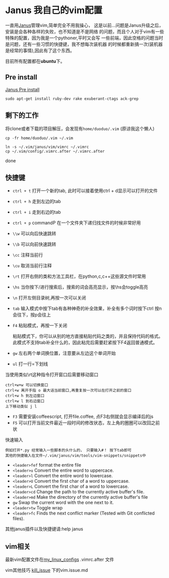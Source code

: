 Janus 我自己的vim配置
===

一直用[Janus](https://github.com/carlhuda/janus)管理vim,简单完全不用我操心，
这是以前...问题是Janus升级之后，安装是会各种各样的失败，也不知道是不是网络
的问题，而且个人对于vim有一些特殊的配置，因为我是一个pythoner,平时又会写
一些前端，因此空格的问题当时是问题，还有一些习惯的快捷键，我不想每次装机器
的时候都重新搞一次(装机器是经常的事情),因此有了这个东西。

目前所有配置都在**ubuntu**下。

Pre install
---

[Janus Pre install](https://github.com/carlhuda/janus/wiki/Pre-requisites)

    sudo apt-get install ruby-dev rake exuberant-ctags ack-grep

剩下的工作
---

将clone或者下载的项目解压，会发现有`home/duoduo/.vim` (原谅我这个懒人)

    cp -fr home/duoduo/.vim ~/.vim

    ln -s ~/.vim/janus/vim/vimrc ~/.vimrc
    cp ~/.vim/config/.vimrc.after ~/.vimrc.after

done

快捷键
---

* `ctrl + t`  打开一个新的tab, 此时可以接着使用ctrl + d显示可以打开的文件
* `ctrl + h`  走到左边的tab
* `ctrl + i`  走到右边的tab
* `ctrl + p`  commandP 在一个文件夹下递归找文件的时候非常好用
* `\\w`       可以向后快速跳转
* `\\b`       可以向前快速跳转
* `\cc`       注释当前行
* `\cu`       取消当前行注释
* `\rt`       打开右侧的类和方法工具栏，在python,c,c++这些源文件时常用
* `\hs`       当你按下/进行搜索后，搜索的词会高亮显示，按\hs会toggle高亮
* `\n`        打开左侧目录树,再按一次可以关闭

* `tab`       输入模式中按下tab有各种神奇的补全效果，补全有多个词时按下ctrl 按n会往下，按p会往上

* `F4`  粘贴模式，再按一下关闭

    粘贴模式下，你可以从别的地方直接粘贴代码之类的，并且保持代码的格式。
    此模式不支持tab补全什么的，因此粘完后需要赶紧按下F4返回普通模式。

* `gw`  左右两个单词换位置，注意要从左边这个单词开始
* `ul`  打一行=下划线

当使用类似\rt这种指令打开窗口后需要移动窗口

    ctrl+w+w 可以切换窗口
    ctrl+w 离开手指 o 最大话当前窗口,再重复按一次可以在打开之前的窗口
    ctrl+w h 到左边窗口
    ctrl+w l 到右边窗口
    上下移动类似 j l

* `F3`  需要安装coffeescript, 打开file.coffee, 点F3右侧就会显示编译后的js
* `F5`  可以打开当前文件最近一段时间的修改状态，左上角的圈圈可以改回之前状

快速输入

    例如打开*.py 经常输入一些脚本的头什么的， 只要输入#！ 按下tab即可
    其他的快捷输入在文件~/.vim/janus/vim/tools/vim-snippets/snippets中

* `<leader>fef` format the entire file
* `<leader>u` Convert the entire word to uppercace.
* `<leader>l` Convert the entire word to lowercase.
* `<leader>U` Convert the first char of a word to uppercase.
* `<leader>L` Convert the first char of a word to lowercase.
* `<leader>cd` Change the path to the currently active buffer's file.
* `<leader>md` Make the directory of the currently active buffer's file
* `gw` Swap the current word with the one next to it.
* `<leader>tw` Toggle wrap
* `<leader>fc` Finds the next conflict marker (Tested with Git
  conflicted files).

其他janus插件以及快捷键请:help janus

vim相关
---

最新vim配置文件在[my_linux_configs](https://github.com/duoduo369/my_linux_configs) .vimrc.after 文件

vim其他技巧 [kill_issue](https://github.com/duoduo369/skill_issues/tree/master/tools) 下的vim.issue.md
